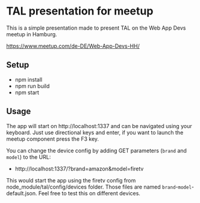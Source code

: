# TAL presentation for meetup

This is a simple presentation made to present TAL on the Web App Devs meetup in Hamburg.

https://www.meetup.com/de-DE/Web-App-Devs-HH/

## Setup

* npm install
* npm run build
* npm start

## Usage

The app will start on http://localhost:1337 and can be navigated using your keyboard. Just use directional keys and enter, if you want to launch the meetup component press the F3 key.

You can change the device config by adding GET parameters (`brand` and `model`) to the URL:

* http://localhost:1337/?brand=amazon&model=firetv

This would start the app using the firetv config from node_module/tal/config/devices folder. Those files are named `brand`-`model`-default.json. Feel free to test this on different devices.
